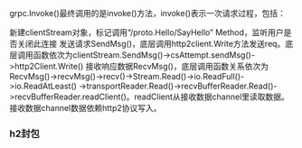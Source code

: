 grpc.Invoke()最终调用的是invoke()方法，invoke()表示一次请求过程，包括：

新建clientStream对象，标记调用“/proto.Hello/SayHello” Method，监听用户是否关闭此连接
发送请求SendMsg()，底层调用http2client.Write方法发送req。底层调用函数依次为clientStream.SendMsg()->csAttempt.sendMsg()->http2Client.Write()
接收响应数据RecvMsg()，底层调用函数关系依次为RecvMsg()->recvMsg()->recv()->Stream.Read()->io.ReadFull()->io.ReadAtLeast() ->transportReader.Read()->recvBufferReader.Read()->recvBufferReader.readClient()。readClient从接收数据channel里读取数据。接收数据channel数据依赖http2协议写入。

### h2封包

